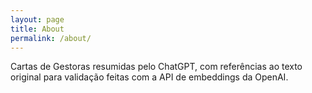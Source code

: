 ```yaml
---
layout: page
title: About
permalink: /about/
---
```


Cartas de Gestoras resumidas pelo ChatGPT, com referências ao texto original para validação feitas com a API de embeddings da OpenAI. 
